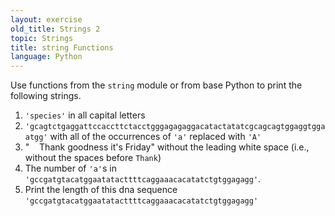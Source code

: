 ```yaml
---
layout: exercise
old_title: Strings 2
topic: Strings
title: string Functions
language: Python
---
```


Use functions from the `string` module or from base Python to print the
following strings.

1. `'species'` in all capital letters
2. `'gcagtctgaggattccaccttctacctgggagagaggacatactatatcgcagcagtggaggtggaatgg'`
    with all of the occurrences of `'a'` replaced with `'A'`
3.  "    Thank goodness it's Friday" without the leading white space
    (i.e., without the spaces before `Thank`)
4.  The number of `'a'`s in `'gccgatgtacatggaatatacttttcaggaaacacatatctgtggagagg'`.
5.  Print the length of this dna sequence `'gccgatgtacatggaatatacttttcaggaaacacatatctgtggagagg'`
